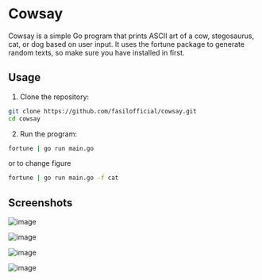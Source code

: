 # Cowsay

Cowsay is a simple Go program that prints ASCII art of a cow, stegosaurus, cat, or dog based on user input. It uses the fortune package to generate random texts, so make sure you have installed in first.
## Usage

1. Clone the repository:
```bash
git clone https://github.com/fasilofficial/cowsay.git
cd cowsay
```

2. Run the program:

```bash
fortune | go run main.go
```
or to change figure
```bash
fortune | go run main.go -f cat
```

## Screenshots
![image](https://github.com/fasilofficial/cowsay/assets/83868023/bbd7dd4c-e8e1-44b2-ac5f-2e0814845150)

![image](https://github.com/fasilofficial/cowsay/assets/83868023/a91f297a-176c-40a5-ad40-50d81d1df91d)

![image](https://github.com/fasilofficial/cowsay/assets/83868023/682149e0-9fac-40e7-8165-5998bed8adb7)

![image](https://github.com/fasilofficial/cowsay/assets/83868023/c12c6d77-298d-4c9b-9e69-b90149d1a89e)
